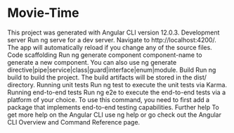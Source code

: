 # Movie-Time
This project was generated with Angular CLI version 12.0.3.  Development server Run ng serve for a dev server. Navigate to http://localhost:4200/. The app will automatically reload if you change any of the source files.  Code scaffolding Run ng generate component component-name to generate a new component. You can also use ng generate directive|pipe|service|class|guard|interface|enum|module.  Build Run ng build to build the project. The build artifacts will be stored in the dist/ directory.  Running unit tests Run ng test to execute the unit tests via Karma.  Running end-to-end tests Run ng e2e to execute the end-to-end tests via a platform of your choice. To use this command, you need to first add a package that implements end-to-end testing capabilities.  Further help To get more help on the Angular CLI use ng help or go check out the Angular CLI Overview and Command Reference page.
